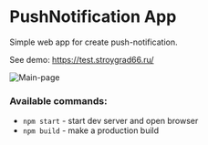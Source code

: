 # PushNotification App
Simple web app for create push-notification.

See demo: https://test.stroygrad66.ru/

![Main-page](https://test.stroygrad66.ru/main_page.jpg)



### Available commands:

- `npm start` - start dev server and open browser
- `npm build` - make a production build
